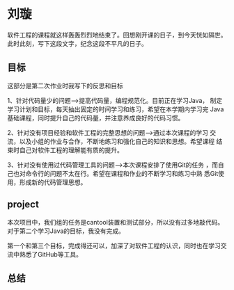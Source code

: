 # 刘璇

软件工程的课程就这样轰轰烈烈地结束了。回想刚开课的日子，到今天恍如隔世。此时此刻，写下这段文字，纪念这段不平凡的日子。

## 目标

这部分是第二次作业时我写下的反思和目标

1、针对代码量少的问题-->提高代码量，编程规范化。目前正在学习Java， 制定学习计划和目标，每天抽出固定的时间学习和练习，希望在本学期内学习完 Java基础课程，同时提升自己的代码量，并注意养成良好的代码习惯。

2、针对没有项目经验和软件工程的完整思想的问题-->通过本次课程的学习 交流，以及小组的作业与合作，不断地练习和强化自己的知识和思想。希望课程 结束时自己对软件工程的理解能有质的提升。

3、针对没有使用过代码管理工具的问题-->本次课程安排了使用Git的任务 ，而自己也对命令行的问题不太在行。希望在课程和作业的不断学习和练习中熟 悉Git使用，形成新的代码管理思想。

## project

本次项目中，我们组的任务是cantool装置和测试部分，所以没有过多地敲代码。对于第二个学习Java的目标，我没有完成。

第一个和第三个目标，完成得还可以，加深了对软件工程的认识，同时也在学习交流中熟悉了GitHub等工具。

## 总结


